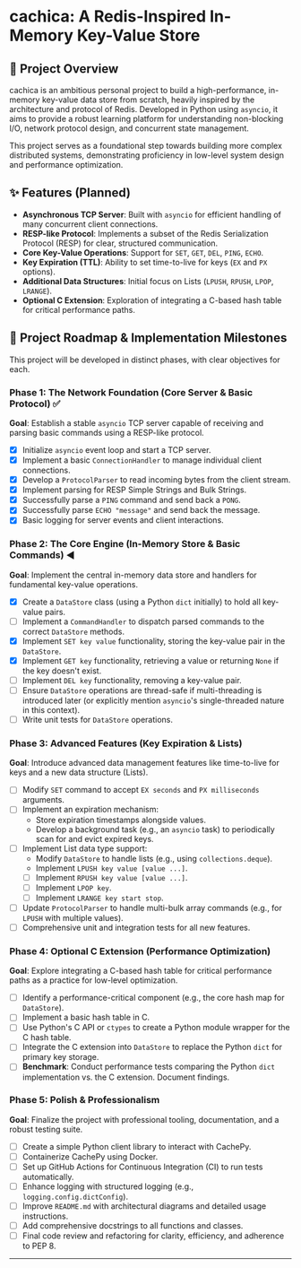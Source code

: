 # cachica: A Redis-Inspired In-Memory Key-Value Store

## 🚀 Project Overview

cachica is an ambitious personal project to build a high-performance, in-memory key-value data store from scratch, heavily inspired by the architecture and protocol of Redis. Developed in Python using `asyncio`, it aims to provide a robust learning platform for understanding non-blocking I/O, network protocol design, and concurrent state management.

This project serves as a foundational step towards building more complex distributed systems, demonstrating proficiency in low-level system design and performance optimization.

## ✨ Features (Planned)

* **Asynchronous TCP Server**: Built with `asyncio` for efficient handling of many concurrent client connections.
* **RESP-like Protocol**: Implements a subset of the Redis Serialization Protocol (RESP) for clear, structured communication.
* **Core Key-Value Operations**: Support for `SET`, `GET`, `DEL`, `PING`, `ECHO`.
* **Key Expiration (TTL)**: Ability to set time-to-live for keys (`EX` and `PX` options).
* **Additional Data Structures**: Initial focus on Lists (`LPUSH`, `RPUSH`, `LPOP`, `LRANGE`).
* **Optional C Extension**: Exploration of integrating a C-based hash table for critical performance paths.

## 🎯 Project Roadmap & Implementation Milestones

This project will be developed in distinct phases, with clear objectives for each.

### Phase 1: The Network Foundation (Core Server & Basic Protocol) ✅

**Goal**: Establish a stable `asyncio` TCP server capable of receiving and parsing basic commands using a RESP-like protocol.

* [x] Initialize `asyncio` event loop and start a TCP server.
* [x] Implement a basic `ConnectionHandler` to manage individual client connections.
* [x] Develop a `ProtocolParser` to read incoming bytes from the client stream.
* [x] Implement parsing for RESP Simple Strings and Bulk Strings.
* [x] Successfully parse a `PING` command and send back a `PONG`.
* [x] Successfully parse `ECHO "message"` and send back the message.
* [x] Basic logging for server events and client interactions.

### Phase 2: The Core Engine (In-Memory Store & Basic Commands) ◀️

**Goal**: Implement the central in-memory data store and handlers for fundamental key-value operations.

* [x] Create a `DataStore` class (using a Python `dict` initially) to hold all key-value pairs.
* [ ] Implement a `CommandHandler` to dispatch parsed commands to the correct `DataStore` methods.
* [x] Implement `SET key value` functionality, storing the key-value pair in the `DataStore`.
* [x] Implement `GET key` functionality, retrieving a value or returning `None` if the key doesn't exist.
* [ ] Implement `DEL key` functionality, removing a key-value pair.
* [ ] Ensure `DataStore` operations are thread-safe if multi-threading is introduced later (or explicitly mention `asyncio`'s single-threaded nature in this context).
* [ ] Write unit tests for `DataStore` operations.

### Phase 3: Advanced Features (Key Expiration & Lists)

**Goal**: Introduce advanced data management features like time-to-live for keys and a new data structure (Lists).

* [ ] Modify `SET` command to accept `EX seconds` and `PX milliseconds` arguments.
* [ ] Implement an expiration mechanism:
    * Store expiration timestamps alongside values.
    * Develop a background task (e.g., an `asyncio` task) to periodically scan for and evict expired keys.
* [ ] Implement List data type support:
    * Modify `DataStore` to handle lists (e.g., using `collections.deque`).
    * Implement `LPUSH key value [value ...]`.
    * [ ] Implement `RPUSH key value [value ...]`.
    * [ ] Implement `LPOP key`.
    * [ ] Implement `LRANGE key start stop`.
* [ ] Update `ProtocolParser` to handle multi-bulk array commands (e.g., for `LPUSH` with multiple values).
* [ ] Comprehensive unit and integration tests for all new features.

### Phase 4: Optional C Extension (Performance Optimization)

**Goal**: Explore integrating a C-based hash table for critical performance paths as a practice for low-level optimization.

* [ ] Identify a performance-critical component (e.g., the core hash map for `DataStore`).
* [ ] Implement a basic hash table in C.
* [ ] Use Python's C API or `ctypes` to create a Python module wrapper for the C hash table.
* [ ] Integrate the C extension into `DataStore` to replace the Python `dict` for primary key storage.
* [ ] **Benchmark**: Conduct performance tests comparing the Python `dict` implementation vs. the C extension. Document findings.

### Phase 5: Polish & Professionalism

**Goal**: Finalize the project with professional tooling, documentation, and a robust testing suite.

* [ ] Create a simple Python client library to interact with CachePy.
* [ ] Containerize CachePy using Docker.
* [ ] Set up GitHub Actions for Continuous Integration (CI) to run tests automatically.
* [ ] Enhance logging with structured logging (e.g., `logging.config.dictConfig`).
* [ ] Improve `README.md` with architectural diagrams and detailed usage instructions.
* [ ] Add comprehensive docstrings to all functions and classes.
* [ ] Final code review and refactoring for clarity, efficiency, and adherence to PEP 8.

---


